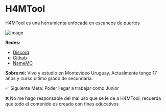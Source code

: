 # H4MTool
H4MTool es una herramienta enfocada en escaneos de puertos

![image](https://user-images.githubusercontent.com/81488878/148898393-95b12c6d-2c36-4819-b90a-88aba5e39619.png)


**Redes:**
- [Discord](https://discord.gg/BaStk83sPu "Discord")
- [Github](https://github.com/SuccessCod3 "Github")
- [NameMC](http://es.namemc.com/ipforwarding "NameMC")

**Sobre mi:**
Vivo y estudio en Montevideo Uruguay, Actualmente tengo 17 años y curso ultimo grado de secundaria.

✅ Siguiente Meta: Poder llegar a trabajar como Junior

❌ No me hago responsable del mal uso que se le de a H4MTool, recuerda que todo el contenido es creado con fines educativos
